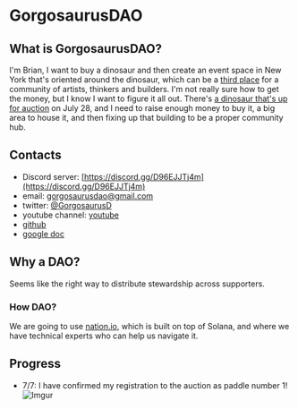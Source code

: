 # GorgosaurusDAO

## What is GorgosaurusDAO?
I'm Brian, I want to buy a dinosaur and then create an event space in New York that's oriented around the dinosaur, which can be a [third place](https://en.wikipedia.org/wiki/Third_place) for a community of artists, thinkers and builders. I'm not really sure how to get the money, but I know I want to figure it all out. There's [a dinosaur that's up for auction](https://www.npr.org/2022/07/05/1109937791/dinosaur-skeleton-auction-nyc) on July 28, and I need to raise enough money to buy it, a big area to house it, and then fixing up that building to be a proper community hub.

## Contacts
- Discord server: [https://discord.gg/D96EJJTj4m](https://discord.gg/D96EJJTj4m)
- email: gorgosaurusdao@gmail.com
- twitter: [@GorgosaurusD](https://twitter.com/GorgosaurusD)
- youtube channel: [youtube](https://www.youtube.com/channel/UCwOwUEhLtnzo_7kgmd-Ok9A/featured)
- [github](https://github.com/gorgosaurusdao/)
- [google doc](https://docs.google.com/document/d/1PHlCvxYRswS0tH2aIV9C6IARiFikkoXH1ZLOB-ayl_k/edit?usp=sharing)

## Why a DAO?
Seems like the right way to distribute stewardship across supporters.

### How DAO?
We are going to use [nation.io](nation.io), which is built on top of Solana, and where we have technical experts who can help us navigate it.

## Progress 
- 7/7: I have confirmed my registration to the auction as paddle number 1! ![Imgur](https://imgur.com/LJMANY0.jpg)
